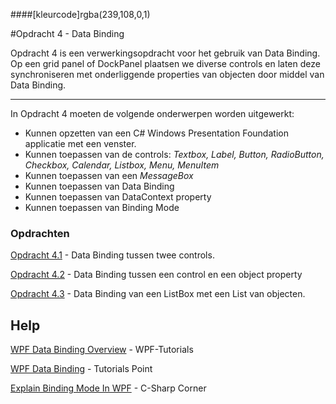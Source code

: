 ####[kleurcode]rgba(239,108,0,1)

#Opdracht 4 - Data Binding

Opdracht 4 is een verwerkingsopdracht voor het gebruik van Data Binding. Op een grid panel of DockPanel plaatsen we diverse controls en laten deze synchroniseren met onderliggende properties van objecten door middel van Data Binding.

------

In Opdracht 4 moeten de volgende onderwerpen worden uitgewerkt:


- Kunnen opzetten van een C# Windows Presentation Foundation applicatie met een venster.
- Kunnen toepassen van de controls:  *Textbox, Label, Button, RadioButton, Checkbox, Calendar, Listbox,  Menu, MenuItem*
- Kunnen toepassen van een *MessageBox*
- Kunnen toepassen van Data Binding 
- Kunnen toepassen van DataContext property
- Kunnen toepassen van Binding Mode

### Opdrachten

[Opdracht 4.1](https://elo.kw1c.nl/CMS/Studie/811%20ICT-Academie/811%20VakkenInhoud/%5BB.07%20CSh%5D%20C%20Sharp/25187%20%C2%A0%20Applicatie-%20en%20mediaontwikkelaar/Periode%2009/Productie/02.%20Opdrachten/Opdracht%20WPF%204.1.pdf) - Data Binding tussen twee controls.

[Opdracht 4.2]() - Data Binding tussen een control en een object property

[Opdracht 4.3](https://elo.kw1c.nl/CMS/Studie/811%20ICT-Academie/811%20VakkenInhoud/%5BB.07%20CSh%5D%20C%20Sharp/25187%20%C2%A0%20Applicatie-%20en%20mediaontwikkelaar/Periode%2009/Productie/02.%20Opdrachten/Opdracht%20WPF%204.3.pdf) - Data Binding van een ListBox met een List van objecten.

## Help

[WPF Data Binding Overview](https://www.wpftutorial.net/DataBindingOverview.html) - WPF-Tutorials

[WPF Data Binding](https://www.tutorialspoint.com/wpf/wpf_data_binding.htm) - Tutorials Point

[Explain Binding Mode In WPF](https://www.c-sharpcorner.com/article/explain-binding-mode-in-wpf/) - C-Sharp Corner